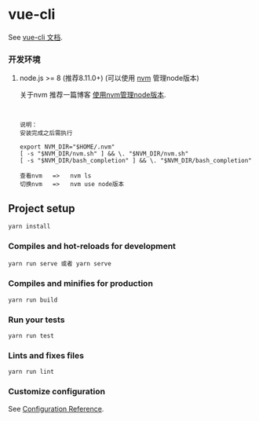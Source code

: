 # vue-cli

See [vue-cli 文档](https://cli.vuejs.org/zh/).


### 开发环境

1. node.js >= 8 (推荐8.11.0+) (可以使用 [nvm](https://github.com/creationix/nvm) 管理node版本)
    
    关于nvm
    推荐一篇博客  [使用nvm管理node版本](http://bubkoo.com/2017/01/08/quick-tip-multiple-versions-node-nvm/).
    
    ```
    

    说明：
    安装完成之后需执行

    export NVM_DIR="$HOME/.nvm"
    [ -s "$NVM_DIR/nvm.sh" ] && \. "$NVM_DIR/nvm.sh"
    [ -s "$NVM_DIR/bash_completion" ] && \. "$NVM_DIR/bash_completion"

    查看nvm   =>   nvm ls
    切换nvm   =>   nvm use node版本

    ```

## Project setup
```
yarn install
```

### Compiles and hot-reloads for development
```
yarn run serve 或者 yarn serve
```

### Compiles and minifies for production
```
yarn run build
```

### Run your tests
```
yarn run test
```

### Lints and fixes files
```
yarn run lint
```

### Customize configuration
See [Configuration Reference](https://cli.vuejs.org/config/).
